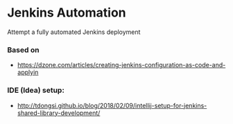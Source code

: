 # Jenkins Automation
Attempt a fully automated Jenkins deployment

### Based on 
- https://dzone.com/articles/creating-jenkins-configuration-as-code-and-applyin


### IDE (Idea) setup:
- http://tdongsi.github.io/blog/2018/02/09/intellij-setup-for-jenkins-shared-library-development/
